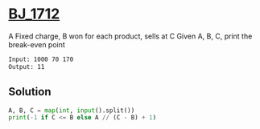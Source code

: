 # [BJ_1712](https://acmicpc.net/problem/1712)

A Fixed charge, B won for each product, sells at C
Given A, B, C, print the break-even point

```txt
Input: 1000 70 170
Output: 11
```

## Solution

```py
A, B, C = map(int, input().split())
print(-1 if C <= B else A // (C - B) + 1)
```
